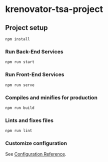 # krenovator-tsa-project

## Project setup
```
npm install
```

### Run Back-End Services
```
npm run start
```

### Run Front-End Services
```
npm run serve
```

### Compiles and minifies for production
```
npm run build
```

### Lints and fixes files
```
npm run lint
```

### Customize configuration
See [Configuration Reference](https://cli.vuejs.org/config/).

